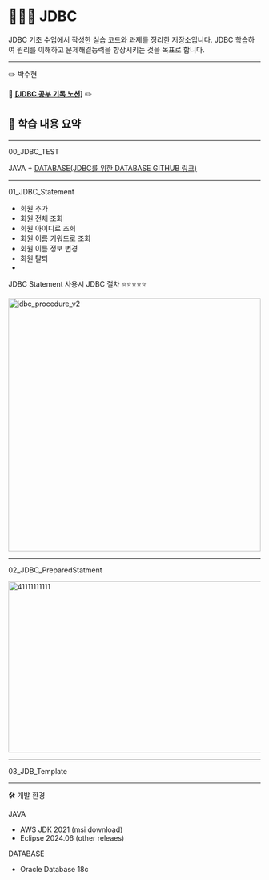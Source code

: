 # 🧑🏻‍💻 JDBC

JDBC 기초 수업에서 작성한 실습 코드와 과제를 정리한 저장소입니다.
JDBC 학습하여 원리를 이해하고 문제해결능력을 향상시키는 것을 목표로 합니다. 

---
:pencil2: 박수현

:paperclip: **[[JDBC 공부 기록 노션]](https://ubiquitous-woodpecker-cc5.notion.site/JDBC-9-5-25e8e71b864f806b97e2e0dc9800031e?source=copy_link)** :pencil2:

## 📘 학습 내용 요약
---
00_JDBC_TEST

JAVA + [DATABASE(JDBC를 위한 DATABASE GITHUB 링크)](https://github.com/Elinasu001/sql_jdbc.git)



---

01_JDBC_Statement
  - 회원 추가
  - 회원 전체 조회
  - 회원 아이디로 조회
  - 회원 이름 키워드로 조회
  - 회원 이름 정보 변경
  - 회원 탈퇴
  - 
JDBC Statement 사용시 JDBC 절차  ⭐⭐⭐⭐⭐

<img width="504" height="auto" alt="jdbc_procedure_v2" src="https://github.com/user-attachments/assets/932e28ec-36cc-4313-ad46-2a6a93d22313" />

---

02_JDBC_PreparedStatment

<img width="704" height="341" alt="41111111111" src="https://github.com/user-attachments/assets/5df6a8ad-1f8b-406b-a769-36236da1c5b2" />

---

03_JDB_Template

---
🛠 개발 환경

JAVA
- AWS JDK 2021 (msi download)
- Eclipse 2024.06 (other releaes)
  
DATABASE
- Oracle Database 18c


